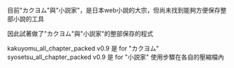 目前"カクヨム"與"小説家"，是日本web小說的大宗，但尚未找到能夠方便保存整部小說的工具

因此試著做了"カクヨム"與"小説家"的整部保存的程式

kakuyomu_all_chapter_packed v0.9 是 for "カクヨム"
syosetsu_all_chapter_packed v0.9 是 for "小説家"
使用步驟在各自的壓縮檔內

